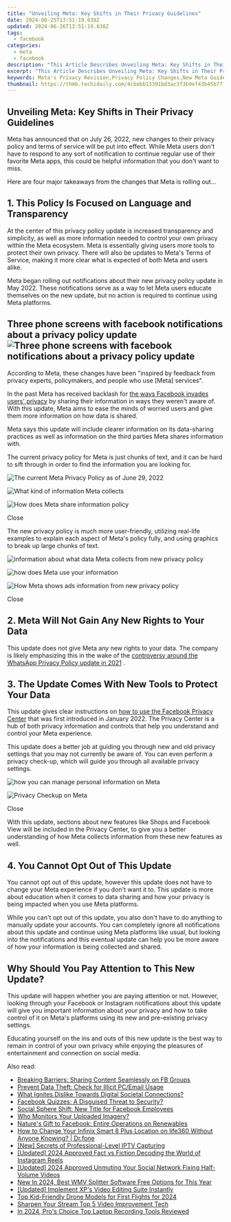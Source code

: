 ```yaml
---
title: "Unveiling Meta: Key Shifts in Their Privacy Guidelines"
date: 2024-06-25T13:51:19.638Z
updated: 2024-06-26T13:51:19.638Z
tags:
  - facebook
categories:
  - meta
  - facebook
description: "This Article Describes Unveiling Meta: Key Shifts in Their Privacy Guidelines"
excerpt: "This Article Describes Unveiling Meta: Key Shifts in Their Privacy Guidelines"
keywords: Meta's Privacy Revision,Privacy Policy Changes,New Meta Guidelines,Data Protection Update,User Privacy Shifts,Meta Privacy Overhaul,Redefining Privacy Rules
thumbnail: https://thmb.techidaily.com/4cbebb13391bd3ac3f3b9ef43b45b771ba69f0146a8bbd42e4f0e8dd5abd0510.jpg
---
```


## Unveiling Meta: Key Shifts in Their Privacy Guidelines

 Meta has announced that on July 26, 2022, new changes to their privacy policy and terms of service will be put into effect. While Meta users don't have to respond to any sort of notification to continue regular use of their favorite Meta apps, this could be helpful information that you don't want to miss.

 Here are four major takeaways from the changes that Meta is rolling out...

## 1\. This Policy Is Focused on Language and Transparency

 At the center of this privacy policy update is increased transparency and simplicity, as well as more information needed to control your own privacy within the Meta ecosystem. Meta is essentially giving users more tools to protect their own privacy. There will also be updates to Meta's Terms of Service, making it more clear what is expected of both Meta and users alike.

 Meta began rolling out notifications about their new privacy policy update in May 2022\. These notifications serve as a way to let Meta users educate themselves on the new update, but no action is required to continue using Meta platforms.

## Three phone screens with facebook notifications about a privacy policy update ![Three phone screens with facebook notifications about a privacy policy update](https://static0.makeuseofimages.com/wordpress/wp-content/uploads/2022/06/Meta_Notifications.jpeg)

 According to Meta, these changes have been "inspired by feedback from privacy experts, policymakers, and people who use \[Meta\] services".

 In the past Meta has received backlash for [the ways Facebook invades users' privacy](https://www.makeuseof.com/ways-facebook-invades-privacy-stop/) by sharing their information in ways they weren't aware of. With this update, Meta aims to ease the minds of worried users and give them more information on how data is shared.

 Meta says this update will include clearer information on its data-sharing practices as well as information on the third parties Meta shares information with.

 The current privacy policy for Meta is just chunks of text, and it can be hard to sift through in order to find the information you are looking for.

![The current Meta Privacy Policy as of June 29, 2022](https://static1.makeuseofimages.com/wordpress/wp-content/uploads/2022/06/current_privacy_policy.jpg)

![What kind of information Meta collects](https://static1.makeuseofimages.com/wordpress/wp-content/uploads/2022/06/examplie_of_current_policy.jpg)

![How does Meta share information policy](https://static1.makeuseofimages.com/wordpress/wp-content/uploads/2022/06/example_of_current_policy2.jpg)

Close

 The new privacy policy is much more user-friendly, utilizing real-life examples to explain each aspect of Meta's policy fully, and using graphics to break up large chunks of text.

![information about what data Meta collects from new privacy policy](https://static1.makeuseofimages.com/wordpress/wp-content/uploads/2022/06/new_policy.jpg)

![how does Meta use your information](https://static1.makeuseofimages.com/wordpress/wp-content/uploads/2022/06/new_policy2.jpg)

![How Meta shows ads information from new privacy policy](https://static1.makeuseofimages.com/wordpress/wp-content/uploads/2022/06/new_policy3.jpg)

Close

## 2\. Meta Will Not Gain Any New Rights to Your Data

 This update does not give Meta any new rights to your data. The company is likely emphasizing this in the wake of the [controversy around the WhatsApp Privacy Policy update in 2021](https://www.makeuseof.com/whatsapp-delays-privacy-policy-facebook-data-sharing-controversy/) .

## 3\. The Update Comes With New Tools to Protect Your Data

 This update gives clear instructions on [how to use the Facebook Privacy Center](https://www.makeuseof.com/how-to-use-facebook-privacy-center/) that was first introduced in January 2022\. The Privacy Center is a hub of both privacy information and controls that help you understand and control your Meta experience.

 This update does a better job at guiding you through new and old privacy settings that you may not currently be aware of. You can even perform a privacy check-up, which will guide you through all available privacy settings.

![how you can manage personal information on Meta](https://static1.makeuseofimages.com/wordpress/wp-content/uploads/2022/06/manage_or_delete_info.jpg)

![Privacy Checkup on Meta](https://static1.makeuseofimages.com/wordpress/wp-content/uploads/2022/06/privacy_checkup.jpg)

Close

 With this update, sections about new features like Shops and Facebook View will be included in the Privacy Center, to give you a better understanding of how Meta collects information from these new features as well.

## 4\. You Cannot Opt Out of This Update

 You cannot opt out of this update, however this update does not have to change your Meta experience if you don't want it to. This update is more about education when it comes to data sharing and how your privacy is being impacted when you use Meta platforms.

 While you can't opt out of this update, you also don't have to do anything to manually update your accounts. You can completely ignore all notifications about this update and continue using Meta platforms like usual, but looking into the notifications and this eventual update can help you be more aware of how your information is being collected and shared.

## Why Should You Pay Attention to This New Update?

 This update will happen whether you are paying attention or not. However, looking through your Facebook or Instagram notifications about this update will give you important information about your privacy and how to take control of it on Meta's platforms using its new and pre-existing privacy settings.

 Educating yourself on the ins and outs of this new update is the best way to remain in control of your own privacy while enjoying the pleasures of entertainment and connection on social media.


<ins class="adsbygoogle"
     style="display:block"
     data-ad-format="autorelaxed"
     data-ad-client="ca-pub-7571918770474297"
     data-ad-slot="1223367746"></ins>



<ins class="adsbygoogle"
     style="display:block"
     data-ad-client="ca-pub-7571918770474297"
     data-ad-slot="8358498916"
     data-ad-format="auto"
     data-full-width-responsive="true"></ins>

<span class="atpl-alsoreadstyle">Also read:</span>
<div><ul>
<li><a href="https://facebook.techidaily.com/breaking-barriers-sharing-content-seamlessly-on-fb-groups/"><u>Breaking Barriers: Sharing Content Seamlessly on FB Groups</u></a></li>
<li><a href="https://facebook.techidaily.com/prevent-data-theft-check-for-illicit-pcemail-usage/"><u>Prevent Data Theft: Check for Illicit PC/Email Usage</u></a></li>
<li><a href="https://facebook.techidaily.com/what-ignites-dislike-towards-digital-societal-connections/"><u>What Ignites Dislike Towards Digital Societal Connections?</u></a></li>
<li><a href="https://facebook.techidaily.com/facebook-quizzes-a-disguised-threat-to-security/"><u>Facebook Quizzes: A Disguised Threat to Security?</u></a></li>
<li><a href="https://facebook.techidaily.com/social-sphere-shift-new-title-for-facebook-employees/"><u>Social Sphere Shift: New Title for Facebook Employees</u></a></li>
<li><a href="https://facebook.techidaily.com/who-monitors-your-uploaded-imagery/"><u>Who Monitors Your Uploaded Imagery?</u></a></li>
<li><a href="https://facebook.techidaily.com/natures-gift-to-facebook-entire-operations-on-renewables/"><u>Nature's Gift to Facebook: Entire Operations on Renewables</u></a></li>
<li><a href="https://location-social.techidaily.com/how-to-change-your-infinix-smart-8-plus-location-on-life360-without-anyone-knowing-drfone-by-drfone-virtual-android/"><u>How to Change Your Infinix Smart 8 Plus Location on life360 Without Anyone Knowing? | Dr.fone</u></a></li>
<li><a href="https://screen-sharing-recording.techidaily.com/new-secrets-of-professional-level-iptv-capturing/"><u>[New] Secrets of Professional-Level IPTV Capturing</u></a></li>
<li><a href="https://instagram-videos.techidaily.com/updated-2024-approved-fact-vs-fiction-decoding-the-world-of-instagram-reels/"><u>[Updated] 2024 Approved  Fact vs Fiction  Decoding the World of Instagram Reels</u></a></li>
<li><a href="https://facebook-video-files.techidaily.com/updated-2024-approved-unmuting-your-social-network-fixing-half-volume-videos/"><u>[Updated] 2024 Approved  Unmuting Your Social Network  Fixing Half-Volume Videos</u></a></li>
<li><a href="https://video-creation-software.techidaily.com/new-in-2024-best-wmv-splitter-software-free-options-for-this-year/"><u>New In 2024, Best WMV Splitter Software Free Options for This Year</u></a></li>
<li><a href="https://some-techniques.techidaily.com/updated-implement-xps-video-editing-suite-instantly/"><u>[Updated] Implement XP's Video Editing Suite Instantly</u></a></li>
<li><a href="https://vp-tips.techidaily.com/top-kid-friendly-drone-models-for-first-flights-for-2024/"><u>Top Kid-Friendly Drone Models for First Flights for 2024</u></a></li>
<li><a href="https://extra-lessons.techidaily.com/sharpen-your-stream-top-5-video-improvement-tech/"><u>Sharpen Your Stream  Top 5 Video Improvement Tech</u></a></li>
<li><a href="https://video-screen-grab.techidaily.com/in-2024-pros-choice-top-laptop-recording-tools-reviewed/"><u>In 2024, Pro's Choice  Top Laptop Recording Tools Reviewed</u></a></li>
</ul></div>
